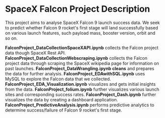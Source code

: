 # SpaceX Falcon Project Description
This project aims to analyse SpaceX Falcon 9 launch success data. We seek to predict whether Falcon 9 rocket's first stage will land successfully based on various launch features, such payload mass, booster version, orbit and so on.

**FalconProject_DataCollectionSpaceXAPI.ipynb** collects the Falcon project data though SpaceX Rest API.
**FalconProject_DataCollectionWebscraping.ipynb** collects the Falcon project data through scraping the SpaceX wikipedia page for information on past launches.
**FalconProject_DataWrangling.ipynb cleans** and prepares the data for further analysis.
**FalconProject_EDAwithSQL.ipynb** uses MySQL to explore the Falcon data that we collected.
**FalconProject_EDA_Visualization.ipynb** visualizes and gets initial insights from the data.
**FalconProject_folium.ipynb** further visualizes various launch sites and corresponding success rates.
**FalconProject_Dash.ipynb** further visualizes the data by creating a dashboard application.
**FalconProject_PredictiveAnalysis.ipynb** performs predictive analytics to determine success/failure of Falcon 9 rocket's first stage.



